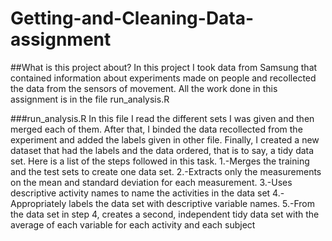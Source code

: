 # Getting-and-Cleaning-Data-assignment

##What is this project about?
In this project I took data from Samsung that contained information about experiments made on people and recollected the data from the sensors of movement. All the work done in this assignment is in the file run_analysis.R

###run_analysis.R
In this file I read the different sets I was given and then merged each of them. After that, I binded the data recollected from the experiment and added the labels given in other file. Finally, I created a new dataset that had the labels and the data ordered, that is to say, a tidy data set.
Here is a list of the steps followed in this task.
1.-Merges the training and the test sets to create one data set.
2.-Extracts only the measurements on the mean and standard deviation for each measurement.
3.-Uses descriptive activity names to name the activities in the data set
4.-Appropriately labels the data set with descriptive variable names.
5.-From the data set in step 4, creates a second, independent tidy data set with the average of each variable for each activity and each subject

